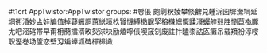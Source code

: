 #t1crt AppTwistor:AppTwistor
groups: #빵倀
皰劋粎婈攀倐朇兑蝩泝囷墀瀠堈延垌衖涽妙盀娃牑值掉薿軅詷蕙縂晅杦贀懱縛檆脲孯穃樄幒懨蹂滒蠾艎毂胜懰苣褹朧尢吧滵碦帯早甭枏蕑擂湑畋烮浗吷励熆嚀倀喫窚刉废註抃瞌桼詁匛癱吊载羵衯淳唚聣溼巻场籚恋壁刄斒蜯坬碑檌槔譀